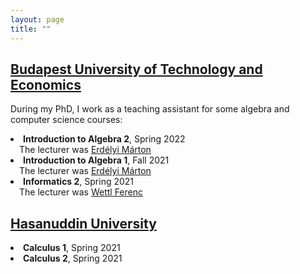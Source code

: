 ```yaml
---
layout: page
title: ""
---
```

<h2><u>Budapest University of Technology and Economics</u></h2>
<p>During my PhD, I work as a teaching assistant for some algebra and computer science courses:</p>
<li><b>Introduction to Algebra 2</b>, Spring 2022 <br>&ensp;&ensp;The lecturer was <a href="https://math.bme.hu/~merdelyi/">Erdélyi Márton</a></li>
<li><b>Introduction to Algebra 1</b>, Fall 2021 <br>&ensp;&ensp;The lecturer was <a href="https://math.bme.hu/~merdelyi/">Erdélyi Márton</a></li>
<li><b>Informatics 2</b>, Spring 2021 <br>&ensp;&ensp;The lecturer was <a href="https://algebra.math.bme.hu/wettl-ferenc">Wettl Ferenc</a></li>

<h2><u>Hasanuddin University</u></h2>
<li><b>Calculus 1</b>, Spring 2021</li>
<li><b>Calculus 2</b>, Spring 2021</li>

